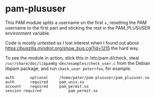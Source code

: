 pam-plususer
============

This PAM module splits a username on the first +, resetting the PAM username
to the first part and sticking the rest in the PAM_PLUSUSER environment
variable.

Code is mostly untested as I lost interest when I found out about
https://bugzilla.mindrot.org/show_bug.cgi?id=1215 the hard way.

To see the module in action, stick this in /etc/pam.d/check, steal
`/usr/share/doc/libpam0g-dev/examples/check_user.c` from the Debian libpam
package,  and run `check_user peter+foo`, for example.

````
auth       optional     /home/peter/pam-plususer/pam_plususer.so
auth       required     pam_unix.so
account    required     pam_permit.so
session	required			pam_permit.so
````